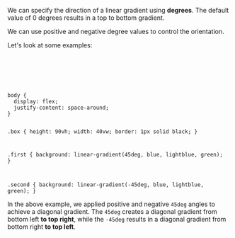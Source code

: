 We can specify the direction of a
linear gradient using **degrees**.
The default value of 0 degrees
results in a top to bottom gradient.

We can use positive and negative degree
values to control the orientation.

Let's look at some examples:

<codeblock language="css" type="lesson">
<code>
<panel language="html">
<div class="box first"></div>
<div class="box second"></div>
</panel>
<panel language="css">
body {
  display: flex;
  justify-content: space-around;
}

.box {
  height: 90vh;
  width: 40vw;
  border: 1px solid black;
}

.first {
  background: linear-gradient(45deg, blue, lightblue, green);
}

.second {
  background: linear-gradient(-45deg, blue, lightblue, green);
}
</panel>
</code>
</codeblock>

In the above example, we applied positive and
negative `45deg` angles to achieve a
diagonal gradient.
The `45deg` creates a diagonal gradient
from bottom left **to top right**,
while the `-45deg` results in a diagonal
gradient from bottom right **to top left**.
